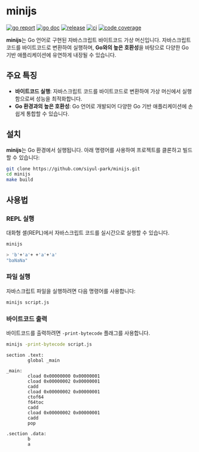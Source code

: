 # minijs

[![go report][go_report_img]][go_report_url]
[![go doc][go_doc_img]][go_doc_url]
[![release][repo_releases_img]][repo_releases_url]
[![ci][repo_ci_img]][repo_ci_url]
[![code coverage][go_code_coverage_img]][go_code_coverage_url]

**minijs**는 Go 언어로 구현된 자바스크립트 바이트코드 가상 머신입니다. 자바스크립트 코드를 바이트코드로 변환하여 실행하며, **Go와의 높은 호환성**을 바탕으로 다양한 Go 기반 애플리케이션에 유연하게 내장될 수 있습니다.

## 주요 특징

- **바이트코드 실행**: 자바스크립트 코드를 바이트코드로 변환하여 가상 머신에서 실행함으로써 성능을 최적화합니다.
- **Go 환경과의 높은 호환성**: Go 언어로 개발되어 다양한 Go 기반 애플리케이션에 손쉽게 통합할 수 있습니다.

## 설치

**minijs**는 Go 환경에서 실행됩니다. 아래 명령어를 사용하여 프로젝트를 클론하고 빌드할 수 있습니다:

```bash
git clone https://github.com/siyul-park/minijs.git
cd minijs
make build
```

## 사용법

### REPL 실행

대화형 셸(REPL)에서 자바스크립트 코드를 실시간으로 실행할 수 있습니다.

```bash
minijs
```

```bash
> 'b'+'a'+ +'a'+'a'
"baNaNa"
```

### 파일 실행

자바스크립트 파일을 실행하려면 다음 명령어를 사용합니다:

```bash
minijs script.js
```

### 바이트코드 출력

바이트코드를 출력하려면 `-print-bytecode` 플래그를 사용합니다.

```bash
minijs -print-bytecode script.js
```

```text
section .text:
        global _main

_main:
        cload 0x00000000 0x00000001
        cload 0x00000002 0x00000001
        cadd
        cload 0x00000002 0x00000001
        ctof64
        f64toc
        cadd
        cload 0x00000002 0x00000001
        cadd
        pop

.section .data:
        b
        a
```

<!-- Go -->

[go_download_url]: https://golang.org/dl/
[go_version_img]: https://img.shields.io/badge/Go-1.21+-00ADD8?style=for-the-badge&logo=go
[go_code_coverage_img]: https://codecov.io/gh/siyul-park/minijs/graph/badge.svg?token=quEl9AbBcW
[go_code_coverage_url]: https://codecov.io/gh/siyul-park/minijs
[go_report_img]: https://goreportcard.com/badge/github.com/siyul-park/minijs
[go_report_url]: https://goreportcard.com/report/github.com/siyul-park/minijs
[go_doc_img]: https://godoc.org/github.com/siyul-park/minijs?status.svg
[go_doc_url]: https://godoc.org/github.com/siyul-park/minijs

<!-- Repository -->

[repo_url]: https://github.com/siyul-park/minijs
[repo_issues_url]: https://github.com/siyul-park/minijs/issues
[repo_pull_request_url]: https://github.com/siyul-park/minijs/pulls
[repo_discussions_url]: https://github.com/siyul-park/minijs/discussions
[repo_releases_img]: https://img.shields.io/github/release/siyul-park/minijs.svg
[repo_releases_url]: https://github.com/siyul-park/minijs/releases
[repo_wiki_url]: https://github.com/siyul-park/minijs/wiki
[repo_wiki_img]: https://img.shields.io/badge/docs-wiki_page-blue?style=for-the-badge&logo=none
[repo_wiki_faq_url]: https://github.com/siyul-park/minijs/wiki/FAQ
[repo_ci_img]: https://github.com/siyul-park/minijs/actions/workflows/ci.yml/badge.svg
[repo_ci_url]: https://github.com/siyul-park/minijs/actions/workflows/ci.yml
